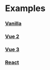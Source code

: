 # Examples

### [Vanilla](https://github.com/cosmas375/newbie.js/tree/master/sandbox/vanilla)

### [Vue 2](https://github.com/cosmas375/newbie.js/tree/master/sandbox/vue2)

### [Vue 3](https://github.com/cosmas375/newbie.js/tree/master/sandbox/vue3)

### [React](https://github.com/cosmas375/newbie.js/tree/master/sandbox/react-sandbox)
